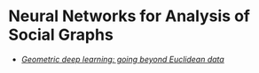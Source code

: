 # Neural Networks for Analysis of Social Graphs

- [*Geometric deep learning: going beyond Euclidean data*](https://arxiv.org/abs/1611.08097)
